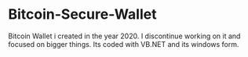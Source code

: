 # Bitcoin-Secure-Wallet
Bitcoin Wallet i created in the year 2020. I discontinue working on it and focused on bigger things. Its  coded with VB.NET and its windows form.
